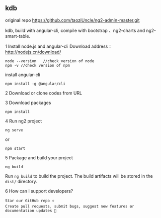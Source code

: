 ## kdb
original repo https://github.com/taoziUncle/ng2-admin-master.git

kdb, build with angular-cli, compile with bootstrap 、ng2-charts and ng2-smart-table. 

1 Install node.js and angular-cli
Download address：http://nodejs.cn/download/
```
node --version   //check version of node
npm -v //check version of npm
```
install angular-cli
```
npm install -g @angular/cli
```

2 Download or clone codes from URL

3 Download packages

```
npm install
```

4 Run ng2 project
```
ng serve
```
or
```
npm start
```

5 Package and build your project
```
ng build
```
Run `ng build` to build the project. The build artifacts will be stored in the `dist/` directory.

6 How can I support developers?

```
Star our GitHub repo ⭐️
Create pull requests, submit bugs, suggest new features or documentation updates 🔧
```

